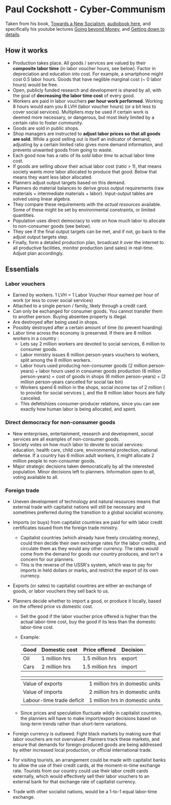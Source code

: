 # Paul Cockshott - Cyber-Communism

Taken from his book, [Towards a New Socialism](http://ricardo.ecn.wfu.edu/~cottrell/socialism_book/), [audiobook here](https://www.youtube.com/watch?v=yjHCPWs5sl4&list=PL0-IkmzWbjoZNiItBbuVvKQBdE80tsyhx), and specifically his youtube lectures [Going beyond Money](https://www.youtube.com/watch?v=cI01-5zhwdA), and [Getting down to details](https://www.youtube.com/watch?v=kTl4b0w6mpk).

## How it works

- Production takes place. All goods / services are valued by their **composite labor time** (in labor voucher hours, see below). Factor in depreciation and education into cost. For example, a smartphone might cost 0.5 labor hours. Goods that have neglible marginal cost (~ 0 labor hours) would be free.
- Open, publicly funded research and development is shared by all, with the goal of **decreasing the labor time cost** of every good.
- Workers are paid in labor vouchers **per hour work performed**. Working 8 hours would earn you 8 LVH (labor voucher hours) (or a bit less to cover social services). Multipliers _may_ be used if certain work is deemed more necessary, or dangerous, but most likely limited by a certain ratio to foster community.
- Goods are sold in public shops.
- Shop managers are instructed to **adjust labor prices so that all goods are sold**. While a good selling out is itself an indicator of demand, adjusting by a certain limited ratio gives more demand information, and prevents unwanted goods from going to waste.
- Each good now has a ratio of its _sold labor time_ to actual labor time cost.
- If goods are selling _above_ their actual labor cost (ratio > 1), that means society wants _more_ labor allocated to produce that good. Below that means they want less labor allocated.
- Planners adjust output targets based on this demand.
- Planners do material balances to derive gross output requirements (raw materials + intermediate materials + labor). Input-output tables are solved using linear algebra.
- They compare these requirements with the _actual resources_ available. Some of these might be set by environmental constraints, or limited quantities.
- Population uses direct democracy to vote on how much labor to allocate to non-consumer goods (see below).
- They see if the final output targets can be met, and if not, go back to the adjust output targets step.
- Finally, form a detailed production plan, broadcast it over the internet to all productive facilities, monitor production (and sales) in real-time. Adjust plan accordingly.

## Essentials

### Labor vouchers

- Earned by workers. 1 LVH = 1 Labor Voucher Hour earned per hour of work (or less to cover social services)
- Attached to a single person / family, likely through a credit card.
- Can only be exchanged for consumer goods. You cannot transfer them to another person. Buying absentee property is illegal.
- Are destroyed after being used in shops.
- Possibly destroyed after a certain amount of time (to prevent hoarding)
- Labor time across the economy is preserved. If there are 8 million workers in a country :
  - Lets say 2 million workers are devoted to social services, 6 million to consumer goods.
  - Labor ministry issues 6 million person-years vouchers to workers, split among the 8 million workers.
  - Labor hours used producing non-consumer goods (2 million person-years) + labor hours used in consumer goods production (6 million person-years) = cost of goods in shops (6 million person-years) + (2 million person-years cancelled for social tax bin)
  - Workers spend 6 million in the shops, social income tax of 2 million ( to provide for social services ), and the 8 million labor hours are fully canceled.
  - This defetishizes consumer-producer relations, since you can see exactly how human labor is being allocated, and spent.

### Direct democracy for non-consumer goods

- New enterprises, entertainment, research and development, social services are all examples of non-consumer goods.
- Society votes on how much labor to devote to social services: education, health care, child care, environmental protection, national defense. If a country has 6 million adult workers, it might allocate 2 million people to non-consumer goods.
- Major strategic decisions taken democratically by all the interested population. Minor decisions left to planners. Information open to all, voting available to all.

### Foreign trade

- Uneven development of technology and natural resources means that external trade with capitalist nations will still be necessary and sometimes preferred during the transition to a global socialist economy.
- Imports (or buys) from capitalist countries are paid for with labor credit certificates issued from the foreign trade ministry.
  - Capitalist countries (which already have freely circulating money), could then decide their own exchange rates for the labor credits, and circulate them as they would any other currency. The rates would come from the demand for goods our country produces, and isn't a concern for our planners.
  - This is the reverse of the USSR's system, which was to pay for imports in held dollars or marks, and restrict the export of its own currency.
- Exports (or sales) to capitalist countries are either an exchange of goods, or labor vouchers they sell back to us.
- Planners decide whether to import a good, or produce it locally, based on the offered price vs domestic cost.

  - Sell the good if the labor voucher price offered is higher than the actual labor-time cost, buy the good if its less than the domestic labor-time cost.
  - Example:

    | Good | Domestic cost | Price offered   | Decision |
    | ---- | ------------- | --------------- | -------- |
    | Oil  | 1 million hrs | 1.5 million hrs | export   |
    | Cars | 2 million hrs | 1.5 million hrs | import   |

    | []()                      | []()                            |
    | ------------------------- | ------------------------------- |
    | Value of exports          | 1 million hrs in domestic units |
    | Value of imports          | 2 million hrs in domestic units |
    | Labour-time trade deficit | 1 million hrs in domestic units |

  - Since prices and speculation fluctuate wildly in capitalist countries, the planners will have to make import/export decisions based on long-term trends rather than short-term variations.

- Foreign currency is outlawed. Fight black markets by making sure that labor vouchers are not overvalued. Planners track these markets, and ensure that demands for foreign-produced goods are being addressed by either increased local production, or official international trade.
- For visiting tourists, an arrangement could be made with capitalist banks to allow the use of their credit cards, at the moment-in-time exchange rate. Tourists from our country could use their labor credit cards externally, which would effectively sell their labor vouchers to an external bank for that exchange rate of capitalist currency.
- Trade with other socialist nations, would be a 1-to-1 equal labor-time exchange.
